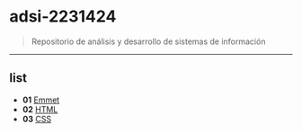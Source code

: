 # adsi-2231424
> Repositorio de análisis y desarrollo de sistemas de información  
---
## list

- **01** [Emmet](01-emmet/)
- **02** [HTML](02-html/)
- **03** [CSS](03-css/)  